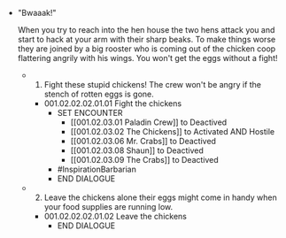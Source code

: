 - "Bwaaak!"
  
  When you try to reach into the hen house the two hens attack you and start to hack at your arm with their sharp beaks. To make things worse they are joined by a big rooster who is coming out of the chicken coop flattering angrily with his wings. You won't get the eggs without a fight!
	- 1. Fight these stupid chickens! The crew won't be angry if the stench of rotten eggs is gone.
		- 001.02.02.02.01.01 Fight the chickens
			- SET ENCOUNTER
				- [[001.02.03.01 Paladin Crew]] to Deactived
				- [[001.02.03.02 The Chickens]] to Activated AND Hostile
				- [[001.02.03.06 Mr. Crabs]] to Deactived
				- [[001.02.03.08 Shaun]] to Deactived
				- [[001.02.03.09 The Crabs]] to Deactived
			- #InspirationBarbarian
			- END DIALOGUE
	- 2. Leave the chickens alone their eggs might come in handy when your food supplies are running low.
		- 001.02.02.02.01.02 Leave the chickens
			- END DIALOGUE